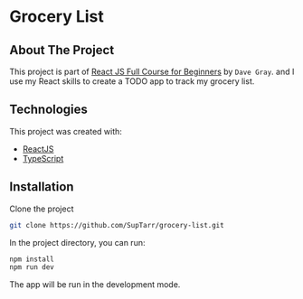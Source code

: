 # Grocery List

## About The Project

This project is part of [React JS Full Course for Beginners](https://www.youtube.com/watch?v=RVFAyFWO4go) by `Dave Gray`. and I use my React skills to create a TODO app to track my grocery list.

## Technologies

This project was created with:

- [ReactJS](https://react.dev)
- [TypeScript](https://www.typescriptlang.org/)

## Installation

Clone the project

```sh
git clone https://github.com/SupTarr/grocery-list.git
```

In the project directory, you can run:

```sh
npm install
npm run dev
```

The app will be run in the development mode.
